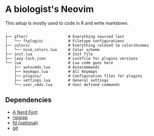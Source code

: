# A biologist's Neovim

This setup is mostly used to code in R and write markdown.

```
.
├── after/                  # Everything sourced last
│   └── ftplugin/           # Filetype configurations
├── colors/                 # Everything related to colorshcemes
│   └── nvim_colors.lua     # Color scheme
├── init.lua                # Init file
├── lazy-lock.json          # Lockfile for plugins versions
└── lua                     # Lua code goes here
    ├── autocmds.lua        # Autocommands
    ├── keymaps.lua         # All Keymaps
    ├── plugins/            # Configuration files for plugins
    ├── settings.lua        # General settings
    └── user_cmds.lua       # User defined commands
```

## Dependencies

- [A Nerd Font](https://www.nerdfonts.com)
- [ripgrep](https://github.com/BurntSushi/ripgrep)
- [fd (optional)](https://github.com/sharkdp/fd)
- [git](https://git-scm.com/)

